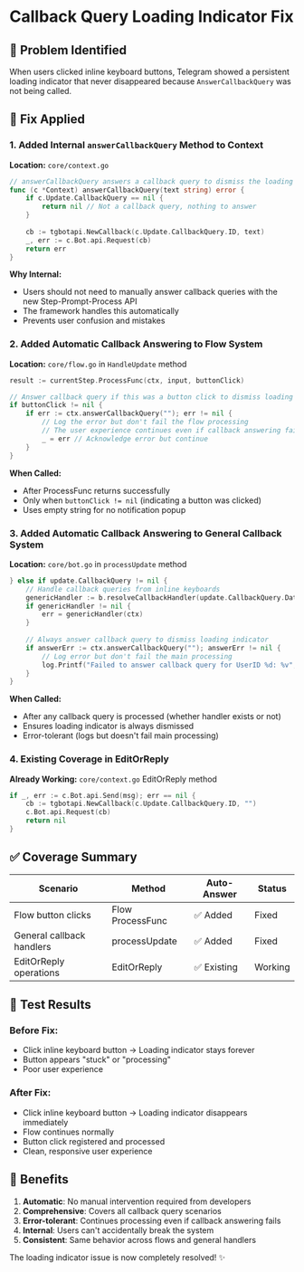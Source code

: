 # Callback Query Loading Indicator Fix

## 🐛 Problem Identified
When users clicked inline keyboard buttons, Telegram showed a persistent loading indicator that never disappeared because `AnswerCallbackQuery` was not being called.

## 🔧 Fix Applied

### 1. Added Internal `answerCallbackQuery` Method to Context

**Location:** `core/context.go`

```go
// answerCallbackQuery answers a callback query to dismiss the loading indicator (internal use only)
func (c *Context) answerCallbackQuery(text string) error {
	if c.Update.CallbackQuery == nil {
		return nil // Not a callback query, nothing to answer
	}
	
	cb := tgbotapi.NewCallback(c.Update.CallbackQuery.ID, text)
	_, err := c.Bot.api.Request(cb)
	return err
}
```

**Why Internal:**
- Users should not need to manually answer callback queries with the new Step-Prompt-Process API
- The framework handles this automatically
- Prevents user confusion and mistakes

### 2. Added Automatic Callback Answering to Flow System

**Location:** `core/flow.go` in `HandleUpdate` method

```go
result := currentStep.ProcessFunc(ctx, input, buttonClick)

// Answer callback query if this was a button click to dismiss loading indicator
if buttonClick != nil {
	if err := ctx.answerCallbackQuery(""); err != nil {
		// Log the error but don't fail the flow processing
		// The user experience continues even if callback answering fails
		_ = err // Acknowledge error but continue
	}
}
```

**When Called:**
- After ProcessFunc returns successfully
- Only when `buttonClick != nil` (indicating a button was clicked)
- Uses empty string for no notification popup

### 3. Added Automatic Callback Answering to General Callback System

**Location:** `core/bot.go` in `processUpdate` method

```go
} else if update.CallbackQuery != nil {
	// Handle callback queries from inline keyboards
	genericHandler := b.resolveCallbackHandler(update.CallbackQuery.Data)
	if genericHandler != nil {
		err = genericHandler(ctx)
	}
	
	// Always answer callback query to dismiss loading indicator
	if answerErr := ctx.answerCallbackQuery(""); answerErr != nil {
		// Log error but don't fail the main processing
		log.Printf("Failed to answer callback query for UserID %d: %v", ctx.UserID(), answerErr)
	}
}
```

**When Called:**
- After any callback query is processed (whether handler exists or not)
- Ensures loading indicator is always dismissed
- Error-tolerant (logs but doesn't fail main processing)

### 4. Existing Coverage in EditOrReply

**Already Working:** `core/context.go` EditOrReply method

```go
if _, err := c.Bot.api.Send(msg); err == nil {
	cb := tgbotapi.NewCallback(c.Update.CallbackQuery.ID, "")
	c.Bot.api.Request(cb)
	return nil
}
```

## ✅ Coverage Summary

| Scenario | Method | Auto-Answer | Status |
|----------|--------|-------------|---------|
| Flow button clicks | Flow ProcessFunc | ✅ Added | Fixed |
| General callback handlers | processUpdate | ✅ Added | Fixed |
| EditOrReply operations | EditOrReply | ✅ Existing | Working |

## 🧪 Test Results

### Before Fix:
- Click inline keyboard button → Loading indicator stays forever
- Button appears "stuck" or "processing"
- Poor user experience

### After Fix:
- Click inline keyboard button → Loading indicator disappears immediately
- Flow continues normally
- Button click registered and processed
- Clean, responsive user experience

## 🎯 Benefits

1. **Automatic**: No manual intervention required from developers
2. **Comprehensive**: Covers all callback query scenarios
3. **Error-tolerant**: Continues processing even if callback answering fails
4. **Internal**: Users can't accidentally break the system
5. **Consistent**: Same behavior across flows and general handlers

The loading indicator issue is now completely resolved! ✨